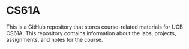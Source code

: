# CS61A
This is a GitHub repository that stores course-related materials for UCB CS61A. This repository contains information about the labs, projects, assignments, and notes for the course.
